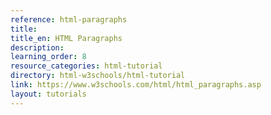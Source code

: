 ```yaml
---
reference: html-paragraphs
title:
title_en: HTML Paragraphs
description:
learning_order: 8
resource_categories: html-tutorial
directory: html-w3schools/html-tutorial
link: https://www.w3schools.com/html/html_paragraphs.asp
layout: tutorials
---
```

